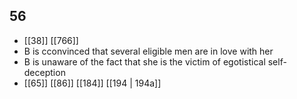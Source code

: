 ## 56
- [[38]] [[766]] 
- B is cconvinced that several eligible men are in love with her
- B is unaware of the fact that she is the victim of egotistical self-deception
- [[65]] [[86]] [[184]] [[194 | 194a]] 

